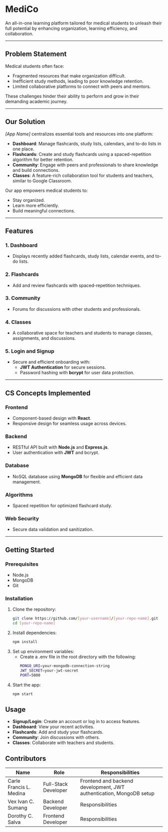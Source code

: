 # **MediCo**

An all-in-one learning platform tailored for medical students to unleash their full potential by enhancing organization, learning efficiency, and collaboration.

---

## **Problem Statement**
Medical students often face:
- Fragmented resources that make organization difficult.
- Inefficient study methods, leading to poor knowledge retention.
- Limited collaborative platforms to connect with peers and mentors.

These challenges hinder their ability to perform and grow in their demanding academic journey.

---

## **Our Solution**
*[App Name]* centralizes essential tools and resources into one platform:
- **Dashboard**: Manage flashcards, study lists, calendars, and to-do lists in one place.
- **Flashcards**: Create and study flashcards using a spaced-repetition algorithm for better retention.
- **Community**: Engage with peers and professionals to share knowledge and build connections.
- **Classes**: A feature-rich collaboration tool for students and teachers, similar to Google Classroom.

Our app empowers medical students to:
- Stay organized.
- Learn more efficiently.
- Build meaningful connections.

---

## **Features**
### **1. Dashboard**
- Displays recently added flashcards, study lists, calendar events, and to-do lists.

### **2. Flashcards**
- Add and review flashcards with spaced-repetition techniques.

### **3. Community**
- Forums for discussions with other students and professionals.

### **4. Classes**
- A collaborative space for teachers and students to manage classes, assignments, and discussions.

### **5. Login and Signup**
- Secure and efficient onboarding with:
  - **JWT Authentication** for secure sessions.
  - Password hashing with **bcrypt** for user data protection.

---

## **CS Concepts Implemented**
### **Frontend**
- Component-based design with **React**.
- Responsive design for seamless usage across devices.

### **Backend**
- RESTful API built with **Node.js** and **Express.js**.
- User authentication with **JWT** and bcrypt.

### **Database**
- NoSQL database using **MongoDB** for flexible and efficient data management.

### **Algorithms**
- Spaced repetition for optimized flashcard study.

### **Web Security**
- Secure data validation and sanitization.

---

## **Getting Started**
### **Prerequisites**
- Node.js
- MongoDB
- Git

### **Installation**
1. Clone the repository:
   ```bash
   git clone https://github.com/[your-username]/[your-repo-name].git
   cd [your-repo-name]
2. Install dependencies:
   ```bash
   npm install
3. Set up environment variables:
   - Create a .env file in the root directory with the following:
     ```bash
     MONGO_URI=your-mongodb-connection-string
     JWT_SECRET=your-jwt-secret
     PORT=5000
4. Start the app:
   ```bash
   npm start


## **Usage**

- **Signup/Login**: Create an account or log in to access features.
- **Dashboard**: View your recent activities.
- **Flashcards**: Add and study your flashcards.
- **Community**: Join discussions with others.
- **Classes**: Collaborate with teachers and students.

## **Contributors**

| Name           | Role                | Responsibilities                                  |
|----------------|---------------------|--------------------------------------------------|
| Carle Francis L. Medina   | Full-Stack Developer| Frontend and backend development, JWT authentication, MongoDB setup |
| Vex Ivan C. Sumang | Backend Developer                | Responsibilities                                 |
| Dorothy C. Salva | Frontend Developer                | Responsibilities                                 |
